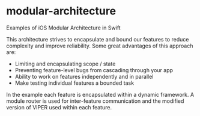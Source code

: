 # modular-architecture
Examples of iOS Modular Architecture in Swift

This architecture strives to encapsulate and bound our features to reduce complexity and improve reliability. Some great advantages of this approach are:

* Limiting and encapsulating scope / state
* Preventing feature-level bugs from cascading through your app
* Ability to work on features independently and in parallel
* Make testing individual features a bounded task


In the example each feature is encapsulated within a dynamic framework. A module router is used for inter-feature communication and the modified version of VIPER used within each feature.